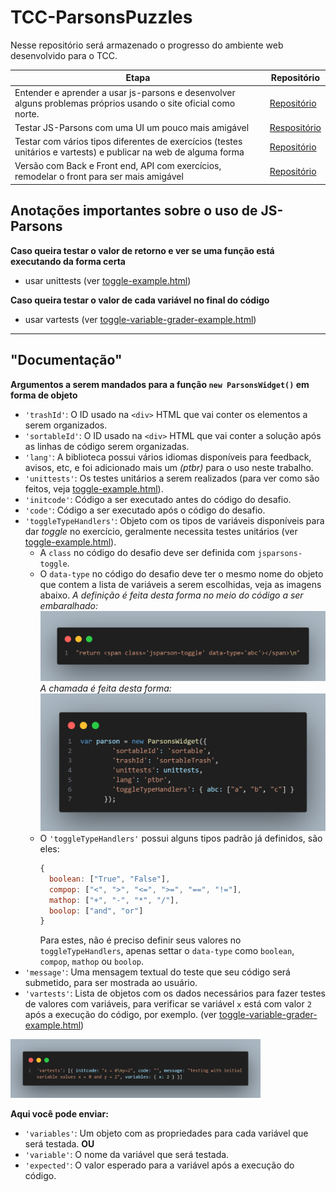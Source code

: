 # TCC-ParsonsPuzzles
 
Nesse repositório será armazenado o progresso do ambiente web desenvolvido para o TCC.

|   Etapa   |   Repositório   |
|-----------|-----------------|
| Entender e aprender a usar js-parsons e desenvolver alguns problemas próprios usando o site oficial como norte. | [Repositório](/1.%20Aprendendo%20js-parsons/) |
| Testar JS-Parsons com uma UI um pouco mais amigável | [Respositório](/2.%20Testando%20js-parsons%20(com%20UI)/) |
| Testar com vários tipos diferentes de exercícios (testes unitários e vartests) e publicar na web de alguma forma | [Repositório](/3.%20Versão%20do%20deploy%20e%20interpretador%20online/) |
| Versão com Back e Front end, API com exercícios, remodelar o front para ser mais amigável | [Repositório](/4.%20TODO%20Versão%20com%20backend%20e%20interpretador%20online/) |


## Anotações importantes sobre o uso de JS-Parsons

**Caso queira testar o valor de retorno e ver se uma função está executando da forma certa**  
  * usar unittests (ver [toggle-example.html](/1.%20Aprendendo%20js-parsons/examples/toggle-example.html))

**Caso queira testar o valor de cada variável no final do código**  
  * usar vartests (ver [toggle-variable-grader-example.html](/1.%20Aprendendo%20js-parsons/examples/toggle-variable-grader-example.html))
  
--------------------------
## "Documentação"
**Argumentos a serem mandados para a função ```new ParsonsWidget()``` em forma de objeto**  

* ```'trashId'```: O ID usado na ```<div>``` HTML que vai conter os elementos a serem organizados.
* ```'sortableId'```: O ID usado na ```<div>``` HTML que vai conter a solução após as linhas de código serem organizadas.
* ```'lang'```: A biblioteca possui vários idiomas disponíveis para feedback, avisos, etc, e foi adicionado mais um *(ptbr)* para o uso neste trabalho.
* ```'unittests'```: Os testes unitários a serem realizados (para ver como são feitos, veja [toggle-example.html](/1.%20Aprendendo%20js-parsons/examples/toggle-example.html)).
* ```'initcode'```: Código a ser executado antes do código do desafio.
* ```'code'```: Código a ser executado após o código do desafio.
* ```'toggleTypeHandlers'```: Objeto com os tipos de variáveis disponíveis para dar *toggle* no exercício, geralmente necessita testes unitários (ver [toggle-example.html](/1.%20Aprendendo%20js-parsons/examples/toggle-example.html)).
  * A ```class``` no código do desafio deve ser definida com ```jsparsons-toggle```.
  * O ```data-type``` no código do desafio deve ter o mesmo nome do objeto que contem a lista de variáveis a serem escolhidas, veja as imagens abaixo.
  *A definição é feita desta forma no meio do código a ser embaralhado:*  
  ![Imagem 1](/assets/toggleTypeHandlersExemplo2.png#img)
  *A chamada é feita desta forma:*
  ![Imagem 2](/assets/toggleTypeHandlersExemplo.png#img)  
  * O ```'toggleTypeHandlers'``` possui alguns tipos padrão já definidos, são eles:
    ```javascript
    {
      boolean: ["True", "False"],
      compop: ["<", ">", "<=", ">=", "==", "!="],
      mathop: ["+", "-", "*", "/"],
      boolop: ["and", "or"]
    }
    ```
    Para estes, não é preciso definir seus valores no ```toggleTypeHandlers```, apenas settar o ```data-type``` como ```boolean```, ```compop```, ```mathop``` ou ```boolop```.
* ```'message'```: Uma mensagem textual do teste que seu código será submetido, para ser mostrada ao usuário.
* ```'vartests'```: Lista de objetos com os dados necessários para fazer testes de valores com variáveis, para verificar se variável ```x``` está com valor ```2``` após a execução do código, por exemplo. (ver [toggle-variable-grader-example.html](/1.%20Aprendendo%20js-parsons/examples/toggle-variable-grader-example.html))
<img src="/assets/vartestsExemplo.png" width="400">  

  **Aqui você pode enviar:**
  * ```'variables'```: Um objeto com as propriedades para cada variável que será testada.
  **OU**
  * ```'variable'```: O nome da variável que será testada.
  * ```'expected'```: O valor esperado para a variável após a execução do código.







<style>
img[src$="#img"] {
  border-radius:0.5rem;
  box-shadow: 4px 4px 15px 0px rgba(0,0,0,0.2);
  max-width: 38rem;
}
</style>